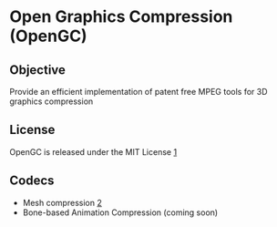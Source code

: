 # Open Graphics Compression (OpenGC)

## Objective
  Provide an efficient implementation of patent free MPEG tools for 3D graphics compression

## License
  OpenGC is released under the MIT License [1]

## Codecs
  * Mesh compression [2]
  * Bone-based Animation Compression (coming soon)

  [1]: http://opensource.org/licenses/MIT "MIT License"
  [2]: http://onlinelibrary.wiley.com/doi/10.1002/cav.319/abstract "TFAN: A low complexity 3D mesh compression algorithm"
  
  